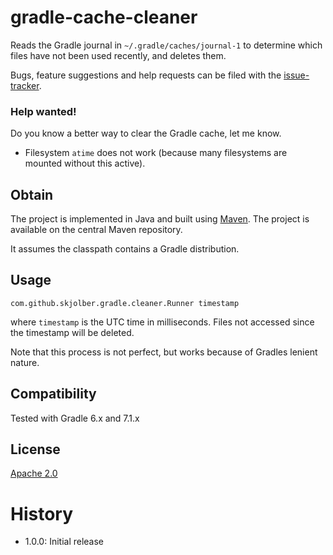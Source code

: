 # gradle-cache-cleaner
Reads the Gradle journal in `~/.gradle/caches/journal-1` to determine which files have not been used recently, and deletes them. 

Bugs, feature suggestions and help requests can be filed with the [issue-tracker].

### Help wanted! 
Do you know a better way to clear the Gradle cache, let me know. 

 * Filesystem `atime` does not work (because many filesystems are mounted without this active).

## Obtain
The project is implemented in Java and built using [Maven]. The project is available on the central Maven repository.

It assumes the classpath contains a Gradle distribution.

## Usage
```
com.github.skjolber.gradle.cleaner.Runner timestamp
```

where `timestamp` is the UTC time in milliseconds. Files not accessed since the timestamp will be deleted. 

Note that this process is not perfect, but works because of Gradles lenient nature.

## Compatibility

Tested with Gradle 6.x and 7.1.x

## License
[Apache 2.0]

# History

 - 1.0.0: Initial release
 
[Apache 2.0]:           http://www.apache.org/licenses/LICENSE-2.0.html
[issue-tracker]:        https://github.com/skjolber/gradle-cache-cleaner/issues
[Maven]:                http://maven.apache.org/

 
